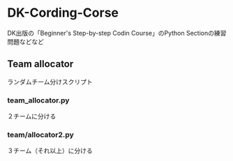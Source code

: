 # DK-Cording-Corse
DK出版の「Beginner's Step-by-step Codin Course」のPython Sectionの練習問題などなど

## Team allocator
ランダムチーム分けスクリプト
### team_allocator.py
２チームに分ける
### team/allocator2.py
３チーム（それ以上）に分ける
